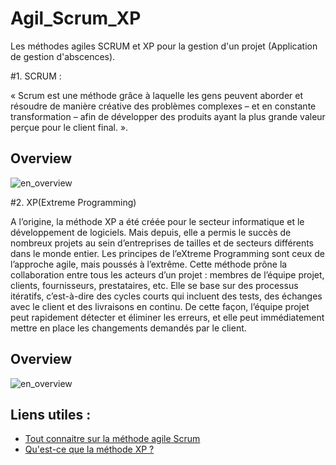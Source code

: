 # Agil_Scrum_XP

Les méthodes agiles SCRUM et XP pour la gestion d'un projet (Application de gestion d'abscences). 

#1. SCRUM :

« Scrum est une méthode grâce à laquelle les gens peuvent aborder et résoudre de manière créative 
des problèmes complexes – et en constante transformation – afin de développer des produits ayant 
la plus grande valeur perçue pour le client final. ».

## Overview

![en_overview](https://www.heflo.com/fr/wp-content/uploads/sites/3/2018/08/methode-agile-scrum-02.jpg)

#2. XP(Extreme Programming)

A l’origine, la méthode XP a été créée pour le secteur informatique et le développement de logiciels.
Mais depuis, elle a permis le succès de nombreux projets au sein d’entreprises de tailles et de secteurs
différents dans le monde entier.
Les principes de l’eXtreme Programming sont ceux de l’approche agile, mais poussés à l’extrême. 
Cette méthode prône la collaboration entre tous les acteurs d’un projet : membres de l’équipe projet, 
clients, fournisseurs, prestataires, etc. Elle se base sur des processus itératifs, c’est-à-dire des 
cycles courts qui incluent des tests, des échanges avec le client et des livraisons en continu.
De cette façon, l’équipe projet peut rapidement détecter et éliminer les erreurs, et elle peut 
immédiatement mettre en place les changements demandés par le client.

## Overview

![en_overview](https://www.researchgate.net/profile/Sehrish-Alam-2/publication/316600468/figure/fig1/AS:489065029083137@1493613597978/Extreme-programming-6.png)

## Liens utiles :

- [Tout connaitre sur la méthode agile Scrum](https://www.heflo.com/fr/blog/agile/methode-agile-scrum/)
- [Qu'est-ce que la méthode XP ?](https://www.planzone.fr/blog/quest-ce-que-la-methodologie-extreme-programming)
